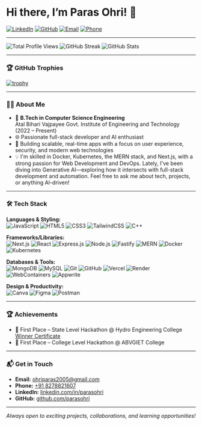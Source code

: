 # Hi there, I’m Paras Ohri! 👋

[![LinkedIn](https://img.shields.io/badge/LinkedIn-blue?logo=linkedin&logoColor=white&style=flat-square)](https://www.linkedin.com/in/paras-ohri-76a44b190/)
[![GitHub](https://img.shields.io/badge/GitHub-181717?logo=github&logoColor=white&style=flat-square)](https://github.com/parasohri)
[![Email](https://img.shields.io/badge/Email-D14836?logo=gmail&logoColor=white&style=flat-square)](mailto:ohriparas2005@gmail.com)
[![Phone](https://img.shields.io/badge/Phone-8278821607-green?style=flat-square)](tel:+918278821607)

---

![Total Profile Views](https://komarev.com/ghpvc/?username=parasohri&label=Profile%20Views&color=0e75b6)
![GitHub Streak](https://github-readme-streak-stats.herokuapp.com/?user=parasohri)
![GitHub Stats](https://github-readme-stats.vercel.app/api?username=parasohri&show_icons=true&count_private=true&hide=issues&theme=radical)

---

### 🏆 GitHub Trophies

[![trophy](https://github-profile-trophy.vercel.app/?username=parasohri&theme=radical&no-frame=true&column=7)](https://github.com/parasohri)

---

### 👨‍💻 About Me

- 🏫 **B.Tech in Computer Science Engineering**  
  Atal Bihari Vajpayee Govt. Institute of Engineering and Technology (2022 – Present)
- 🌐 Passionate full-stack developer and AI enthusiast
- 🚀 Building scalable, real-time apps with a focus on user experience, security, and modern web technologies
- 💡  I'm skilled in Docker, Kubernetes, the MERN stack, and Next.js, with a strong passion for Web Development and DevOps. Lately, I've been diving into Generative AI—exploring how it intersects with full-stack development and automation. Feel free to ask me about tech, projects, or anything AI-driven!
---

### 🛠️ Tech Stack

**Languages & Styling:**  
![JavaScript](https://img.shields.io/badge/-JavaScript-F7DF1E?logo=javascript&logoColor=black)
![HTML5](https://img.shields.io/badge/-HTML5-E34F26?logo=html5&logoColor=white)
![CSS3](https://img.shields.io/badge/-CSS3-1572B6?logo=css3&logoColor=white)
![TailwindCSS](https://img.shields.io/badge/-TailwindCSS-38B2AC?logo=tailwind-css&logoColor=white)
![C++](https://img.shields.io/badge/-C++-00599C?logo=c%2B%2B&logoColor=white)

**Frameworks/Libraries:**  
![Next.js](https://img.shields.io/badge/-Next.js-000000?logo=nextdotjs&logoColor=white)
![React](https://img.shields.io/badge/-React-61DAFB?logo=react&logoColor=black)
![Express.js](https://img.shields.io/badge/-Express.js-000000?logo=express&logoColor=white)
![Node.js](https://img.shields.io/badge/-Node.js-339933?logo=nodedotjs&logoColor=white)
![Fastify](https://img.shields.io/badge/-Fastify-000000?logo=fastify&logoColor=white)
![MERN](https://img.shields.io/badge/-MERN-3FA037?logo=mongodb&logoColor=white)
![Docker](https://img.shields.io/badge/-Docker-2496ED?logo=docker&logoColor=white)
![Kubernetes](https://img.shields.io/badge/-Kubernetes-326CE5?logo=kubernetes&logoColor=white)

**Databases & Tools:**  
![MongoDB](https://img.shields.io/badge/-MongoDB-47A248?logo=mongodb&logoColor=white)
![MySQL](https://img.shields.io/badge/-MySQL-4479A1?logo=mysql&logoColor=white)
![Git](https://img.shields.io/badge/-Git-F05032?logo=git&logoColor=white)
![GitHub](https://img.shields.io/badge/-GitHub-181717?logo=github&logoColor=white)
![Vercel](https://img.shields.io/badge/-Vercel-000000?logo=vercel&logoColor=white)
![Render](https://img.shields.io/badge/-Render-46E3B7?logo=render&logoColor=white)
![WebContainers](https://img.shields.io/badge/-WebContainers-4E9BCD?logo=code&logoColor=white)
![Appwrite](https://img.shields.io/badge/-Appwrite-F02E65?logo=appwrite&logoColor=white)

**Design & Productivity:**  
![Canva](https://img.shields.io/badge/-Canva-00C4CC?logo=canva&logoColor=white)
![Figma](https://img.shields.io/badge/-Figma-F24E1E?logo=figma&logoColor=white)
![Postman](https://img.shields.io/badge/-Postman-FF6C37?logo=postman&logoColor=white)

---

 

### 🏆 Achievements

- 🥇 First Place – State Level Hackathon @ Hydro Engineering College  
  [Winner Certificate](https://drive.google.com/file/d/1QfvVeOp2aUDMSBQ-2EmAnpABelAFAsTW/view?usp=drivesdk)
- 🥇 First Place – College Level Hackathon @ ABVGIET College

---

### 📬 Get in Touch

- **Email:** [ohriparas2005@gmail.com](mailto:ohriparas2005@gmail.com)
- **Phone:** [+91 8278821607](tel:+918278821607)
- **LinkedIn:** [linkedin.com/in/parasohri](https://www.linkedin.com/in/parasohri)
- **GitHub:** [github.com/parasohri](https://github.com/parasohri)

---

_Always open to exciting projects, collaborations, and learning opportunities!_
